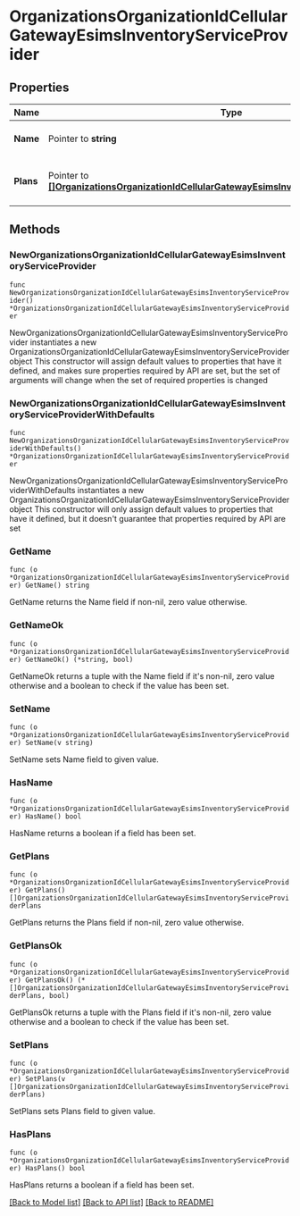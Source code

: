 # OrganizationsOrganizationIdCellularGatewayEsimsInventoryServiceProvider

## Properties

Name | Type | Description | Notes
------------ | ------------- | ------------- | -------------
**Name** | Pointer to **string** | Service Provider name | [optional] 
**Plans** | Pointer to [**[]OrganizationsOrganizationIdCellularGatewayEsimsInventoryServiceProviderPlans**](OrganizationsOrganizationIdCellularGatewayEsimsInventoryServiceProviderPlans.md) | Plans currently active on the eSIM | [optional] 

## Methods

### NewOrganizationsOrganizationIdCellularGatewayEsimsInventoryServiceProvider

`func NewOrganizationsOrganizationIdCellularGatewayEsimsInventoryServiceProvider() *OrganizationsOrganizationIdCellularGatewayEsimsInventoryServiceProvider`

NewOrganizationsOrganizationIdCellularGatewayEsimsInventoryServiceProvider instantiates a new OrganizationsOrganizationIdCellularGatewayEsimsInventoryServiceProvider object
This constructor will assign default values to properties that have it defined,
and makes sure properties required by API are set, but the set of arguments
will change when the set of required properties is changed

### NewOrganizationsOrganizationIdCellularGatewayEsimsInventoryServiceProviderWithDefaults

`func NewOrganizationsOrganizationIdCellularGatewayEsimsInventoryServiceProviderWithDefaults() *OrganizationsOrganizationIdCellularGatewayEsimsInventoryServiceProvider`

NewOrganizationsOrganizationIdCellularGatewayEsimsInventoryServiceProviderWithDefaults instantiates a new OrganizationsOrganizationIdCellularGatewayEsimsInventoryServiceProvider object
This constructor will only assign default values to properties that have it defined,
but it doesn't guarantee that properties required by API are set

### GetName

`func (o *OrganizationsOrganizationIdCellularGatewayEsimsInventoryServiceProvider) GetName() string`

GetName returns the Name field if non-nil, zero value otherwise.

### GetNameOk

`func (o *OrganizationsOrganizationIdCellularGatewayEsimsInventoryServiceProvider) GetNameOk() (*string, bool)`

GetNameOk returns a tuple with the Name field if it's non-nil, zero value otherwise
and a boolean to check if the value has been set.

### SetName

`func (o *OrganizationsOrganizationIdCellularGatewayEsimsInventoryServiceProvider) SetName(v string)`

SetName sets Name field to given value.

### HasName

`func (o *OrganizationsOrganizationIdCellularGatewayEsimsInventoryServiceProvider) HasName() bool`

HasName returns a boolean if a field has been set.

### GetPlans

`func (o *OrganizationsOrganizationIdCellularGatewayEsimsInventoryServiceProvider) GetPlans() []OrganizationsOrganizationIdCellularGatewayEsimsInventoryServiceProviderPlans`

GetPlans returns the Plans field if non-nil, zero value otherwise.

### GetPlansOk

`func (o *OrganizationsOrganizationIdCellularGatewayEsimsInventoryServiceProvider) GetPlansOk() (*[]OrganizationsOrganizationIdCellularGatewayEsimsInventoryServiceProviderPlans, bool)`

GetPlansOk returns a tuple with the Plans field if it's non-nil, zero value otherwise
and a boolean to check if the value has been set.

### SetPlans

`func (o *OrganizationsOrganizationIdCellularGatewayEsimsInventoryServiceProvider) SetPlans(v []OrganizationsOrganizationIdCellularGatewayEsimsInventoryServiceProviderPlans)`

SetPlans sets Plans field to given value.

### HasPlans

`func (o *OrganizationsOrganizationIdCellularGatewayEsimsInventoryServiceProvider) HasPlans() bool`

HasPlans returns a boolean if a field has been set.


[[Back to Model list]](../README.md#documentation-for-models) [[Back to API list]](../README.md#documentation-for-api-endpoints) [[Back to README]](../README.md)


